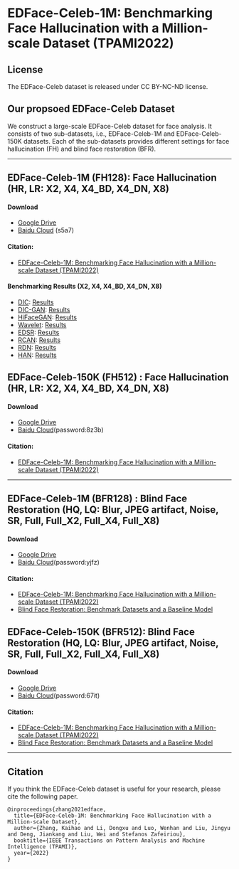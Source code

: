 

# EDFace-Celeb-1M: Benchmarking Face Hallucination with a Million-scale Dataset (TPAMI2022)



## License

The EDFace-Celeb dataset is released under CC BY-NC-ND license.


## Our propsoed EDFace-Celeb Dataset


We construct a large-scale EDFace-Celeb dataset for face analysis. It consists of two sub-datasets, i.e., EDFace-Celeb-1M and EDFace-Celeb-150K datasets. Each of the sub-datasets provides different settings for face hallucination (FH) and blind face restoration (BFR).


****

## EDFace-Celeb-1M (FH128): Face Hallucination (HR, LR: X2, X4, X4_BD, X4_DN, X8)


#### Download
- [Google Drive](https://drive.google.com/drive/folders/15VkFMZtKQpCFRfgXL5YJc8GB8Q2qj_Fn?usp=sharing)
- [Baidu Cloud](https://pan.baidu.com/s/1MnXxwjEYoB6wiTxB5o7IQQ) (s5a7)

#### Citation:
- [EDFace-Celeb-1M: Benchmarking Face Hallucination with a Million-scale Dataset (TPAMI2022)](https://arxiv.org/pdf/2110.05031.pdf)


#### Benchmarking Results (X2, X4, X4_BD, X4_DN, X8)

- [DIC](https://github.com/Maclory/Deep-Iterative-Collaboration): [Results](https://drive.google.com/drive/folders/12K6V16MXz9Qupuh44cua-2scrAxM1GWV?usp=sharing)
- [DIC-GAN](https://github.com/Maclory/Deep-Iterative-Collaboration): [Results](https://drive.google.com/drive/folders/1x827RaupFu3TJ2XcGZQTWL9Cb0lMMIaT?usp=sharing)
- [HiFaceGAN](https://github.com/Lotayou/Face-Renovation): [Results](https://drive.google.com/drive/folders/171ea1cR9zpPqVYZKlbfe4VvxPdgfALtC?usp=sharing)
- [Wavelet](https://github.com/hhb072/WaveletSRNet): [Results](https://drive.google.com/drive/folders/18wkbvIXwoNZZGYChkDmIFg5J8ObLF4v4?usp=sharing)
- [EDSR](https://github.com/sanghyun-son/EDSR-PyTorch): [Results](https://drive.google.com/drive/folders/1_663t2DSEoWZHFqEWIPu2fjUKNs0o9N5?usp=sharing)
- [RCAN](https://github.com/yulunzhang/RCAN): [Results](https://drive.google.com/drive/folders/1CAkw8qQUOkINErAkBog9VwJoaOPdtQJy?usp=sharing)
- [RDN](https://github.com/yulunzhang/RDN): [Results](https://drive.google.com/drive/folders/1tvBcOqbxnVeeTpI966eKy0LQcDd8xpz_?usp=sharing)
- [HAN](https://github.com/wwlCape/HAN): [Results](https://drive.google.com/drive/folders/1z4iOr2X0PLjEVz9ru7RxXbD7qXSFz1lN?usp=sharing)



## EDFace-Celeb-150K (FH512) : Face Hallucination (HR, LR: X2, X4, X4_BD, X4_DN, X8)

#### Download
- [Google Drive](https://drive.google.com/drive/folders/1YELx5WtV-A1i8WSVrWhKLzi78KQ7tlty?usp=sharing)
- [Baidu Cloud](https://pan.baidu.com/s/17N-FOJPErKvYKSTlVVThwQ)(password:8z3b)

#### Citation:
- [EDFace-Celeb-1M: Benchmarking Face Hallucination with a Million-scale Dataset (TPAMI2022)](https://arxiv.org/pdf/2110.05031.pdf)

****


## EDFace-Celeb-1M (BFR128) : Blind Face Restoration (HQ, LQ: Blur, JPEG artifact, Noise, SR, Full, Full_X2, Full_X4, Full_X8)

#### Download
- [Google Drive](https://drive.google.com/drive/folders/1fzTNHjFh-RIt8N8jWfRquSr8xRDiiW95?usp=sharing)
- [Baidu Cloud](https://pan.baidu.com/s/1JZoDmluwBT2OiLt-OGSxPQ)(password:yjfz)

#### Citation:
- [EDFace-Celeb-1M: Benchmarking Face Hallucination with a Million-scale Dataset (TPAMI2022)](https://arxiv.org/pdf/2110.05031.pdf)
- [Blind Face Restoration: Benchmark Datasets and a Baseline Model]()



## EDFace-Celeb-150K (BFR512): Blind Face Restoration (HQ, LQ: Blur, JPEG artifact, Noise, SR, Full, Full_X2, Full_X4, Full_X8)


#### Download
- [Google Drive](https://drive.google.com/drive/folders/1B3pba2rKUsyoppHOCMx0vmpNuSafKwj3?usp=sharing)
- [Baidu Cloud](https://pan.baidu.com/s/1PzPkZUZxDTCgIIfIGixZiA)(password:67it)

#### Citation:
- [EDFace-Celeb-1M: Benchmarking Face Hallucination with a Million-scale Dataset (TPAMI2022)](https://arxiv.org/pdf/2110.05031.pdf)
- [Blind Face Restoration: Benchmark Datasets and a Baseline Model]()


****


## Citation
If you think the EDFace-Celeb dataset is useful for your research, please cite the following paper.

```
@inproceedings{zhang2021edface,
  title={EDFace-Celeb-1M: Benchmarking Face Hallucination with a Million-scale Dataset},
  author={Zhang, Kaihao and Li, Dongxu and Luo, Wenhan and Liu, Jingyu and Deng, Jiankang and Liu, Wei and Stefanos Zafeiriou},
  booktitle={IEEE Transactions on Pattern Analysis and Machine Intelligence (TPAMI)},
  year={2022}
}
```




